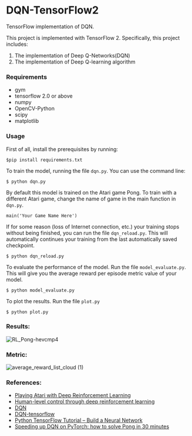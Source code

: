 # DQN-TensorFlow2


TensorFlow implementation of DQN.

This project is implemented with TensorFlow 2. Specifically, this project includes:
1. The implementation of Deep Q-Networks(DQN)
2. The implementation of Deep Q-learning algorithm


### Requirements
- gym
- tensorflow 2.0 or above
- numpy
- OpenCV-Python
- scipy
- matplotlib


### Usage
First of all, install the prerequisites by running:
```
$pip install requirements.txt
```
To train the model, running the file `dqn.py`. You can use the command line:
```
$ python dqn.py
```
By default this model is trained on the Atari game Pong. To train with a different Atari game, change the name of game in the main function in `dqn.py`.
```
main('Your Game Name Here')
```
If for some reason (loss of Internet connection, etc.) your training stops without being finished, you can run the file `dqn_reload.py`. This will automatically continues your training from the last automatically saved checkpoint.
```
$ python dqn_reload.py
```
To evaluate the performance of the model. Run the file `model_evaluate.py`. This will give you the average reward per episode metric value of your model.
```
$ python model_evaluate.py
```
To plot the results. Run the file `plot.py`
```
$ python plot.py
```

### Results:
![RL_Pong-hevcmp4](https://user-images.githubusercontent.com/29801160/115147220-fa64a280-a027-11eb-9f1e-1484b5daaac5.gif)


### Metric:
![average_reward_list_cloud (1)](https://user-images.githubusercontent.com/29801160/115146839-4e6e8780-a026-11eb-93e1-e1a0517660b3.png)


### References:
- [Playing Atari with Deep Reinforcement Learning](https://scholar.google.com/scholar_url?url=https://arxiv.org/pdf/1312.5602.pdf%3Fsource%3Dpost_page---------------------------&hl=en&sa=T&oi=gsb-gga&ct=res&cd=0&d=10603651548644623407&ei=pTF8YMT7MovuygSj3pmQBA&scisig=AAGBfm03HCkrreWueYYi3fiB6zZSeGi9Lg)
- [Human-level control through deep reinforcement learning](https://www.nature.com/articles/nature14236?wm=book_wap_0005)
- [DQN](https://github.com/R-Stefano/DQN)
- [DQN-tensorflow](https://github.com/devsisters/DQN-tensorflow#readme)
- [Python TensorFlow Tutorial – Build a Neural Network](https://github.com/JunlinH/DQN-TensorFlow2.4/edit/main/README.md)
- [Speeding up DQN on PyTorch: how to solve Pong in 30 minutes](https://shmuma.medium.com/speeding-up-dqn-on-pytorch-solving-pong-in-30-minutes-81a1bd2dff55)
